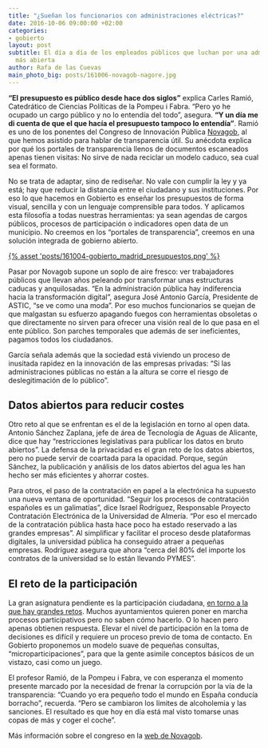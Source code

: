 ```yaml
---
title: "¿Sueñan los funcionarios con administraciones eléctricas?"
date: 2016-10-06 09:00:00 +02:00
categories:
- gobierto
layout: post
subtitle: El día a día de los empleados públicos que luchan por una administración
  más abierta
author: Rafa de las Cuevas
main_photo_big: posts/161006-novagob-nagore.jpg
---
```


**“El presupuesto es público desde hace dos siglos”** explica Carles Ramió, Catedrático de Ciencias Políticas de la Pompeu i Fabra. “Pero yo he ocupado un cargo público y no lo entendía del todo”, asegura. **“Y un día me di cuenta de que el que hacía el presupuesto tampoco lo entendía”**. Ramió es uno de los ponentes del Congreso de Innovación Pública [Novagob](), al que hemos asistido para hablar de transparencia útil. Su anécdota explica por qué los portales de transparencia llenos de documentos escaneados apenas tienen visitas: No sirve de nada reciclar un modelo caduco, sea cual sea el formato.

No se trata de adaptar, sino de rediseñar. No vale con cumplir la ley y ya está; hay que reducir la distancia entre el ciudadano y sus instituciones. Por eso lo que hacemos en Gobierto es enseñar los presupuestos de forma visual, sencilla y con un lenguaje comprensible para todos. Y aplicamos esta filosofía a todas nuestras herramientas: ya sean agendas de cargos públicos, procesos de participación o indicadores open data de un municipio. No creemos en los “portales de transparencia”, creemos en una solución integrada de gobierno abierto.

<a href="/blog/20160914-madrid-gobierto.html">{% asset 'posts/161004-gobierto_madrid_presupuestos.png' %}</a>

Pasar por Novagob supone un soplo de aire fresco: ver trabajadores públicos que llevan años peleando por transformar unas estructuras caducas y anquilosadas. “En la administración pública hay indiferencia hacia la transformación digital”, asegura José Antonio García, Presidente de ASTIC, “se ve como una moda”. Por eso muchos funcionarios se quejan de que malgastan su esfuerzo apagando fuegos con herramientas obsoletas o que directamente no sirven para ofrecer una visión real de lo que pasa en el ente público. Son parches temporales que además de ser ineficientes, pagamos todos los ciudadanos.

García señala además que la sociedad está viviendo un proceso de inusitada rapidez en la innovación de las empresas privadas: “Si las administraciones públicas no están a la altura se corre el riesgo de deslegitimación de lo público”.

## Datos abiertos para reducir costes

Otro reto al que se enfrentan es el de la legislación en torno al open data. Antonio Sánchez Zaplana,  jefe de área de Tecnología de Aguas de Alicante, dice que hay “restricciones legislativas para publicar los datos en bruto abiertos”. La defensa de la privacidad es el gran reto de los datos abiertos, pero no puede servir de coartada para la opacidad. Porque, según Sánchez, la publicación y análisis de los datos abiertos del agua les han hecho ser más eficientes y ahorrar costes.

Para otros, el paso de la contratación en papel a la electrónica ha supuesto una nueva ventana de oportunidad. “Seguir los procesos de contratación españoles es un galimatías”, dice Israel Rodríguez, Responsable Proyecto Contratación Electrónica de la Universidad de Almería. “Por eso el mercado de la contratación pública hasta hace poco ha estado reservado a las grandes empresas”. Al simplificar y facilitar el proceso desde plataformas digitales, la universidad pública ha conseguido atraer a pequeñas empresas. Rodríguez asegura que ahora “cerca del 80% del importe los contratos de la universidad se lo están llevando PYMES”.

## El reto de la participación

La gran asignatura pendiente es la participación ciudadana, [en torno a la que hay grandes retos](https://gobierto.es/blog/20160602-presupuestos-participativos-retos-alternativas.html). Muchos ayuntamientos quieren poner en marcha procesos participativos pero no saben cómo hacerlo. O lo hacen pero apenas obtienen respuesta. Elevar el nivel de participación en la toma de decisiones es difícil y requiere un proceso previo de toma de contacto. En Gobierto proponemos un modelo suave de pequeñas consultas, “microparticipaciones”, para que la gente asimile conceptos básicos de un vistazo, casi como un juego.

El profesor Ramió, de la Pompeu i Fabra, ve con esperanza el momento presente marcado por la necesidad de frenar la corrupción por la vía de la transparencia: “Cuando yo era pequeño todo el mundo en España conducía borracho”, recuerda. “Pero se cambiaron los límites de alcoholemia y las sanciones. El resultado es que hoy en día está mal visto tomarse unas copas de más y coger el coche”.

Más información sobre el congreso en la [web de Novagob](http://www.novagob.org/pages/view/101182/congreso-novagob-wikigob-principal).
